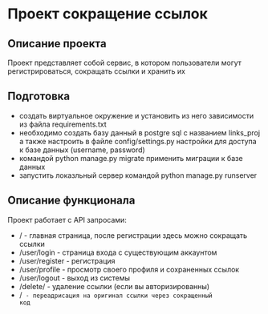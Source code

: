 # Проект сокращение ссылок

## Описание проекта
Проект представляет собой сервис, в котором пользователи могут регистрироваться, сокращать ссылки и хранить их

## Подготовка
- создать виртуальное окружение и установить из него зависимости из файла requirements.txt
- необходимо создать базу данный в postgre sql с названием links_proj а также настроить в файле config/settings.py настройки для доступа к базе данных (username, password)
- командой python manage.py migrate применить миграции к базе данных
- запустить локазльный сервер командой python manage.py runserver

## Описание функционала
Проект работает с API запросами:
 - / - главная страница, после регистрации здесь можно сокращать ссылки
- /user/login - страница входа с существующим аккаунтом
- /user/register - регистрация
- /user/profile - просмотр своего профиля и сохраненных ссылок
- /user/logout - выход из системы
- /delete/<pk> - удаление ссылки (если вы авторизированны)
- /<code> - переадрисация на оригинал ссылки через сокращенный код